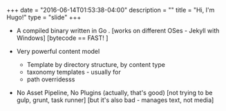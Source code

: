 +++
date = "2016-06-14T01:53:38-04:00"
description = ""
title = "Hi, I'm Hugo!"
type = "slide"
+++

- A compiled binary written in Go .
  [works on different OSes - Jekyll with Windows]
  [bytecode == FAST!  ]

- Very powerful content model
  - Template by directory structure, by content type
  - taxonomy templates - usually for
  - path overridesss

- No Asset Pipeline, No Plugins (actually, that's good)
  [not trying to be gulp, grunt, task runner]
  [but it's also bad - manages text, not media]
